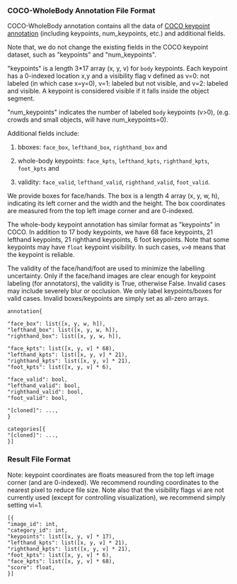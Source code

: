### COCO-WholeBody Annotation File Format

COCO-WholeBody annotation contains all the data of [COCO keypoint annotation](https://cocodataset.org/#format-data)
(including keypoints, num_keypoints, etc.) and additional fields.

Note that, we do not change the existing fields in the COCO keypoint dataset, such as 
"keypoints" and "num_keypoints". 

"keypoints" is a length 3*17 array (x, y, v) for `body` keypoints. 
Each keypoint has a 0-indexed location x,y and a visibility flag v defined as 
v=0: not labeled (in which case x=y=0), 
v=1: labeled but not visible, and 
v=2: labeled and visible. 
A keypoint is considered visible if it falls inside the object segment. 

"num_keypoints" indicates the number of labeled `body` keypoints (v>0), (e.g. crowds and small objects, will have num_keypoints=0). 

Additional fields include:

1) bboxes: `face_box`, `lefthand_box`, `righthand_box` and 

2) whole-body keypoints: `face_kpts`, `lefthand_kpts`, `righthand_kpts`, `foot_kpts` and

3) validity: `face_valid`, `lefthand_valid`, `righthand_valid`, `foot_valid`.

We provide boxes for face/hands. The box is a length 4 array (x, y, w, h), indicating 
its left corner and the width and the height. The box coordinates are measured from the top left image corner and are 0-indexed.

The whole-body keypoint annotation has similar format as "keypoints" in COCO. 
In addition to 17 body keypoints, we have 68 face keypoints, 21 lefthand keypoints, 21 righthand keypoints, 6 foot keypoints.
Note that some keypoints may have `float` keypoint visibility. In such cases, `v>0` means that the keypoint is reliable.

The validity of the face/hand/foot are used to minimize the labelling uncertainty. 
Only if the face/hand images are clear enough for keypoint labeling (for annotators), the validity is True, otherwise False.
Invalid cases may include severely blur or occlusion. We only label keypoints/boxes for valid cases. 
Invalid boxes/keypoints are simply set as all-zero arrays.


```
annotation{

"face_box": list([x, y, w, h]),
"lefthand_box": list([x, y, w, h]),
"righthand_box": list([x, y, w, h]),

"face_kpts": list([x, y, v] * 68),
"lefthand_kpts": list([x, y, v] * 21),
"righthand_kpts": list([x, y, v] * 21),
"foot_kpts": list([x, y, v] * 6),

"face_valid": bool,
"lefthand_valid": bool,
"righthand_valid": bool,
"foot_valid": bool,

"[cloned]": ...,
}

categories[{
"[cloned]": ...,
}]
```


### Result File Format


Note: keypoint coordinates are floats measured from the top left image corner (and are 0-indexed). 
We recommend rounding coordinates to the nearest pixel to reduce file size. 
Note also that the visibility flags vi are not currently used (except for controlling visualization), 
we recommend simply setting vi=1.

 ```
[{
"image_id": int,
"category_id": int,
"keypoints": list([x, y, v] * 17),
"lefthand_kpts": list([x, y, v] * 21),
"righthand_kpts": list([x, y, v] * 21),
"foot_kpts": list([x, y, v] * 6),
"face_kpts": list([x, y, v] * 68),
"score": float,
}]
```
